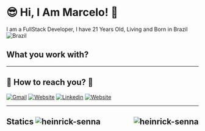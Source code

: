 <h1>😎 Hi, I Am Marcelo! 👋</h1>
<p>I am a FullStack Developer, I have 21 Years Old, Living and Born in Brazil <img alt="Brazil" src="https://raw.githubusercontent.com/stevenrskelton/flag-icon/master/png/16/country-4x3/br.png"></p>

<h2>What you work with?</h2>
<div>

   <div>
      
   </div>
   
</div>

<hr>

<h2>🤳 How to reach you? 📲</h2>
<div>
   <a href="mailto:marcelohz198@gmail.com"><img alt="Gmail" src="https://img.shields.io/badge/Gmail-D14836?style=for-the-badge&logo=gmail&logoColor=white" /></a>
   <a href="https://marcelosenna.com.br/"><img alt="Website" src="https://img.shields.io/badge/website-000000?style=for-the-badge&logo=About.me&logoColor=white" /></a>
   <a href="https://www.linkedin.com/in/marcelo-heinrick/"><img alt="Linkedin" src="https://img.shields.io/badge/LinkedIn-0077B5?style=for-the-badge&logo=linkedin&logoColor=white"/></a>
   <a href="https://wa.me/5511967240380"><img alt="Website" src="https://img.shields.io/badge/WhatsApp-25D366?style=for-the-badge&logo=whatsapp&logoColor=white"/></a>
</ol>

<hr>

<h2>Statics</h>
<img src="https://github-readme-stats.vercel.app/api/top-langs?username=heinrick-senna&show_icons=true&locale=pt-br" alt="heinrick-senna" /> <img align="right" src="https://github-readme-streak-stats.herokuapp.com/?user=heinrick-senna&locale=en&layout=compact" alt="heinrick-senna" />
